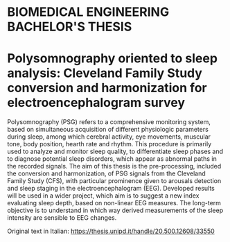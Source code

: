 # BIOMEDICAL ENGINEERING BACHELOR'S THESIS
# Polysomnography oriented to sleep analysis: Cleveland Family Study conversion and harmonization for electroencephalogram survey ​

Polysomnography (PSG) refers to a comprehensive monitoring system, based on simultaneous acquisition of different physiologic parameters during sleep, among which cerebral activity, eye movements, muscular tone, body position, hearth rate and rhythm. This procedure is primarily used to analyze and monitor sleep quality, to differentiate sleep phases and to diagnose potential sleep disorders, which appear as abnormal paths in the recorded signals. The aim of this thesis is the pre-processing, included the conversion and harmonization, of PSG signals from the Cleveland Family Study (CFS), with particular prominence given to arousals detection and sleep staging in the electroencephalogram (EEG). Developed results will be used in a wider project, which aim is to suggest a new index evaluating sleep depth, based on non-linear EEG measures. The long-term objective is to understand in which way derived measurements of the sleep intensity are sensible to EEG changes.  ​

Original text in Italian: https://thesis.unipd.it/handle/20.500.12608/33550
